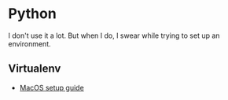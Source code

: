# Python
I don't use it a lot. But when I do, I swear while trying to set up an environment.

## Virtualenv
* [MacOS setup guide](https://sourabhbajaj.com/mac-setup/Python/virtualenv.html)
